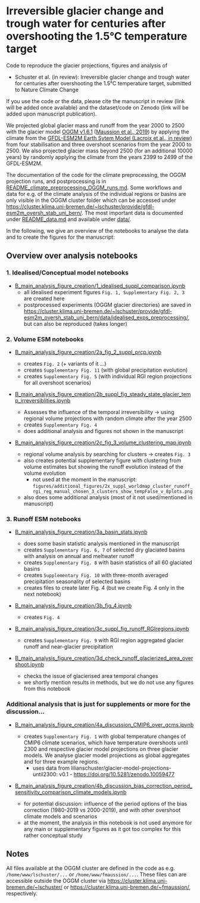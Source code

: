 # Irreversible glacier change and trough water for centuries after overshooting the 1.5°C temperature target
Code to reproduce the glacier projections, figures and analysis of 
- Schuster et al. (in review): Irreversible glacier change and trough water for centuries after overshooting the 1.5°C temperature target, submitted to Nature Climate Change

If you use the code or the data, please cite the manuscript in review (link will be added once available) and the dataset/code on Zenodo (link will be added upon manuscript publication). 

We projected global glacier mass and runoff from the year 2000 to 2500 with the glacier model [OGGM v1.6.1](https://doi.org/10.5281/zenodo.8287580) ([Maussion et al., 2019](https://www.geosci-model-dev.net/12/909/2019/)) by applying the climate from the [GFDL-ESM2M Earth Sytem Model (Lacroix et al., in review)](https://doi.org/10.22541/essoar.171588258.80079180/v1) from four stabilisation and three overshoot scenarios from the year 2000 to 2500. We also projected glacier mass beyond 2500 (for an additional 10000 years) by randomly applying the climate from the years 2399 to 2499 of the GFDL-ESM2M. 

The documentation of the code for the climate preprocessing, the OGGM projection runs, and postprocessing is in [README_climate_preprocessing_OGGM_runs.md](README_climate_preprocessing_OGGM_runs.md). Some workflows and data for e.g. of the climate analysis of the individual regions or basins are only visible in the OGGM cluster folder which can be accessed under https://cluster.klima.uni-bremen.de/~lschuster/provide/gfdl-esm2m_oversh_stab_uni_bern/. The most important data is documented under [README_data.md](README_data.md) and available under [data/](data/).

In the following, we give an overview of the notebooks to analyse the data and to create the figures for the manuscript:

## Overview over analysis notebooks

### 1. Idealised/Conceptual model notebooks

- [B_main_analysis_figure_creation/1_idealised_suppl_comparison.ipynb](B_main_analysis_figure_creation/1_idealised_suppl_comparison.ipynb)
    - all idealised experiment figures `Fig. 1, Supplementary Fig. 2, 3` are created here
    - postprocessed experiments (OGGM glacier directories) are saved in https://cluster.klima.uni-bremen.de/~lschuster/provide/gfdl-esm2m_oversh_stab_uni_bern/data/idealised_exps_preprocessing/, but can also be reproduced (takes longer) 
    

### 2. Volume ESM notebooks
  
- [B_main_analysis_figure_creation/2a_fig_2_suppl_prcp.ipynb](B_main_analysis_figure_creation/2a_fig_2_suppl_prcp.ipynb)
    - creates `Fig. 2` (+ variants of it ...)
    - creates `Supplementary Fig. 11` (with global precipitation evolution)
    - creates `Supplementary Fig. 5` (with individual RGI region projections for all overshoot scenarios)

- [B_main_analysis_figure_creation/2b_suppl_fig_steady_state_glacier_temp_irreversiblities.ipynb](B_main_analysis_figure_creation/2b_suppl_fig_steady_state_glacier_temp_irreversiblities.ipynb)
    - Assesses the influence of the temporal irreversibility -> using regional volume projections with random climate after the year 2500 
    - creates `Supplementary Fig. 4` 
    - does additional analysis and figures not shown in the manuscript 
        

- [B_main_analysis_figure_creation/2c_fig_3_volume_clustering_map.ipynb](B_main_analysis_figure_creation/2c_fig_3_volume_clustering_map.ipynb) 
    - regional volume analysis by searching for clusters -> creates `Fig. 3`
    - also creates potential supplementary figure with clustering from volume estimates but showing the runoff evolution instead of the volume evolution
        - not used at the moment in the manuscript: `figures/additional_figures/2x_suppl_worldmap_cluster_runoff_rgi_reg_manual_chosen_3_clusters_show_tempFalse_v_8plots.png`
    - also does some additional analysis (most of it not used/mentioned in manuscript)
    
### 3. Runoff ESM notebooks 
 
- [B_main_analysis_figure_creation/3a_basin_stats.ipynb](B_main_analysis_figure_creation/3a_basin_stats.ipynb)  
    - does some basin statistic analysis mentioned in the manuscript 
    - creates `Supplementary Fig. 6, 7`  of selected dry glaciated basins with analysis on annual and meltwater runoff
    - creates `Supplementary Fig. 8` with basin statistics of all 60 glaciated basins
    - creates `Supplementary Fig. 10` with three-month averaged precipitation seasonality of selected basins     
    - creates files to create later Fig. 4 (but we create Fig. 4 only in the next notebook)
 
 - [B_main_analysis_figure_creation/3b_fig_4.ipynb](B_main_analysis_figure_creation/3b_fig_4.ipynb) 
     - creates `Fig. 4`

- [B_main_analysis_figure_creation/3c_suppl_fig_runoff_RGIregions.ipynb](B_main_analysis_figure_creation/3c_suppl_fig_runoff_RGIregions.ipynb)
    - creates `Supplementary Fig. 9` with RGI region aggregated glacier runoff and near-glacier precipitation 
    
- [B_main_analysis_figure_creation/3d_check_runoff_glacierized_area_overshoot.ipynb](B_main_analysis_figure_creation/3d_check_runoff_glacierized_area_overshoot.ipynb)
    - checks the issue of glacierised area temporal changes 
    - we shortly mention results in methods, but we do not use any figures from this notebook

### Additional analysis that is just for supplements or more for the discussion... 

- [B_main_analysis_figure_creation/4a_discussion_CMIP6_over_gcms.ipynb](B_main_analysis_figure_creation/4a_discussion_CMIP6_over_gcms.ipynb) 
    - creates `Supplementary Fig. 1` with global temperature changes of CMIP6 climate scenarios, which have temperature overshoots until 2300 and respective glacier model projections on three glacier models. We analyse glacier model projections as global aggregates and for three example regions.
        - uses data from lilianschuster/glacier-model-projections-until2300: v0.1 - https://doi.org/10.5281/zenodo.10059477
  
- [B_main_analysis_figure_creation/4b_discussion_bias_correction_period_sensitivity_comparison_climate_models.ipynb](B_main_analysis_figure_creation/4b_discussion_bias_correction_period_sensitivity_comparison_climate_models.ipynb)
    - for potential discussion: influence of the period options of the bias correction (1980-2019 vs 2000-2019), and with other overshoot climate models and scenarios
    - at the moment, the analysis in this notebook is not used anymore for any main or supplementary figures as it got too complex for this rather conceptual study 
    
## Notes
All files available at the OGGM cluster are defined in the code as e.g. `/home/www/lschuster/...` or `/home/www/fmaussion/...`. These files can are accessible outside the OGGM cluster via https://cluster.klima.uni-bremen.de/~lschuster/ or https://cluster.klima.uni-bremen.de/~fmaussion/, respectively. 

